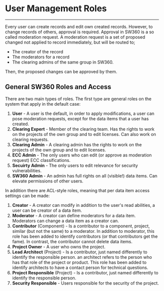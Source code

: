 [//]: # (Copyright Siemens AG, 2021. Part of the SW360 Portal Project)
[//]: # (This program and the accompanying materials are made)
[//]: # (available under the terms of the Eclipse Public License 2.0)
[//]: # (which is available at https://www.eclipse.org/legal/epl-2.0/)
[//]: # (SPDX-License-Identifier: EPL-2.0)

# User Management Roles
-------------------

Every user can create records and edit own created records. However, to change records of others, approval is required. Approval in SW360 is a so called moderation request. A moderation request is a set of proposed changed not applied to record immediately, but will be routed to;

- The creator of the record
- The moderators for a record
- The clearing admins of the same group in SW360.

Then, the proposed changes can be approved by them.

## General SW360 Roles and Access

There are two main types of roles. The first type are general roles on the system that apply in the default case:

1. **User** - A user is the default, in order to apply modifications, a user can pose moderation requests, except for the data items that a user has created.
2. **Clearing Expert** - Member of the clearing team. Has the rights to work on the projects of the own group and to edit licenses. Can also work on clearing requests.
3. **Clearing Admin** - A clearing admin has the rights to work on the projects of the own group and to edit licenses.
4. **ECC Admin** - The only users who can edit (or approve as moderation request) ECC classifications.
5. **Secuirty Admin** - The only users to edit relevance for security vulnerabilities.
6. **SW360 Admin** - An admin has full rights on all (visible!) data items. Can elevate permissions of other users.

In addition there are ACL-style roles, meaning that per data item access settings can be made:

1. **Creator** - A creator can modify in addition to the user's read abilities, a user can be creator of a data item.
2. **Moderator** - A creator can define moderators for a data item. Moderators can change a data item as a creator can.
3. **Contributor** (Component) - Is a contributor to a component, project, similar (but not the same) to a moderator. In addition to moderator, this role has been added to identify contributors (or that contributors get the fame). In contrast, the contributor cannot delete data items.
4. **Project Owner** - A user who owns the project.
5. **Lead Architect** (Project) - Is a contributor, just named differently to identify the responsible person. an architect refers to the person who has that role of the project or product. This role has been added to identify architects to have a contact person for technical questions.
6. **Project Responsible** (Project) - Is a contributor, just named differently to identify the responsible person.
7. **Security Responsible** - Users responsible for the security of the project.

